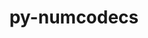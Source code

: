 ---
title: "py-numcodecs"
layout: cache
categories: [package, develop]
meta: {"compilers": ["gcc@=11.4.0", "oneapi@=2024.2.1"], "num_specs": 13, "num_specs_by_stack": {"e4s": 6, "e4s-oneapi": 7, "root": 13}, "oss": ["ubuntu22.04"], "platforms": ["linux"], "stacks": ["e4s", "e4s-oneapi", "root"], "targets": ["x86_64_v3"], "versions": ["0.15.0"]}
spec_details: [{"compiler": "oneapi@=2024.2.1", "hash": "3ftzrj6bionseckrhpyun62ah7bz4zt4", "os": "ubuntu22.04", "platform": "linux", "size": "-", "stacks": ["e4s-oneapi", "root"], "target": "x86_64_v3", "variants": ["build_system=python_pip", "~msgpack"], "versions": ["0.15.0"]}, {"compiler": "gcc@=11.4.0", "hash": "4a6eag2dsv2cfrwfdffindzdhfc65ifh", "os": "ubuntu22.04", "platform": "linux", "size": "-", "stacks": ["e4s", "root"], "target": "x86_64_v3", "variants": ["build_system=python_pip", "~msgpack"], "versions": ["0.15.0"]}, {"compiler": "gcc@=11.4.0", "hash": "6sj4f26g4wo5nyak3h7btxhbuw4louzi", "os": "ubuntu22.04", "platform": "linux", "size": "-", "stacks": ["e4s", "root"], "target": "x86_64_v3", "variants": ["build_system=python_pip", "~msgpack"], "versions": ["0.15.0"]}, {"compiler": "oneapi@=2024.2.1", "hash": "awxrfcp5mhzt2nzarwjp3kr5amqu67mn", "os": "ubuntu22.04", "platform": "linux", "size": "-", "stacks": ["e4s-oneapi", "root"], "target": "x86_64_v3", "variants": ["build_system=python_pip", "~msgpack"], "versions": ["0.15.0"]}, {"compiler": "oneapi@=2024.2.1", "hash": "fyancahd3ysvd6nx7cpbejbwv3qslzex", "os": "ubuntu22.04", "platform": "linux", "size": "-", "stacks": ["e4s-oneapi", "root"], "target": "x86_64_v3", "variants": ["build_system=python_pip", "~msgpack"], "versions": ["0.15.0"]}, {"compiler": "oneapi@=2024.2.1", "hash": "i4pxjbqnwfz76s5r5sbicfx5uszhqhzt", "os": "ubuntu22.04", "platform": "linux", "size": "-", "stacks": ["e4s-oneapi", "root"], "target": "x86_64_v3", "variants": ["build_system=python_pip", "~msgpack"], "versions": ["0.15.0"]}, {"compiler": "gcc@=11.4.0", "hash": "iti2n6dnhpebyfmsgcv3tllwo6cv6kh4", "os": "ubuntu22.04", "platform": "linux", "size": "-", "stacks": ["e4s", "root"], "target": "x86_64_v3", "variants": ["build_system=python_pip", "~msgpack"], "versions": ["0.15.0"]}, {"compiler": "oneapi@=2024.2.1", "hash": "ix7ggttnmpeaqcignypjg5xudf2ihqt6", "os": "ubuntu22.04", "platform": "linux", "size": "-", "stacks": ["e4s-oneapi", "root"], "target": "x86_64_v3", "variants": ["build_system=python_pip", "~msgpack"], "versions": ["0.15.0"]}, {"compiler": "oneapi@=2024.2.1", "hash": "m33abefdoubqwcnivhb3s3b2z5jxeoek", "os": "ubuntu22.04", "platform": "linux", "size": "-", "stacks": ["e4s-oneapi", "root"], "target": "x86_64_v3", "variants": ["build_system=python_pip", "~msgpack"], "versions": ["0.15.0"]}, {"compiler": "gcc@=11.4.0", "hash": "nbtwnmqtypkriayotj5ex3ehydx4wgbk", "os": "ubuntu22.04", "platform": "linux", "size": "-", "stacks": ["e4s", "root"], "target": "x86_64_v3", "variants": ["build_system=python_pip", "~msgpack"], "versions": ["0.15.0"]}, {"compiler": "gcc@=11.4.0", "hash": "pi32mrr5o3f6vdafw6ixs3v4en2nhsu2", "os": "ubuntu22.04", "platform": "linux", "size": "-", "stacks": ["e4s", "root"], "target": "x86_64_v3", "variants": ["build_system=python_pip", "~msgpack"], "versions": ["0.15.0"]}, {"compiler": "gcc@=11.4.0", "hash": "pl3s5tu3razz57cnmwdrbjk3ayugbzq5", "os": "ubuntu22.04", "platform": "linux", "size": "-", "stacks": ["e4s", "root"], "target": "x86_64_v3", "variants": ["build_system=python_pip", "~msgpack"], "versions": ["0.15.0"]}, {"compiler": "oneapi@=2024.2.1", "hash": "wm2zzst2ms6q3u7uy5pbenfgl5odxjk5", "os": "ubuntu22.04", "platform": "linux", "size": "-", "stacks": ["e4s-oneapi", "root"], "target": "x86_64_v3", "variants": ["build_system=python_pip", "~msgpack"], "versions": ["0.15.0"]}]
---